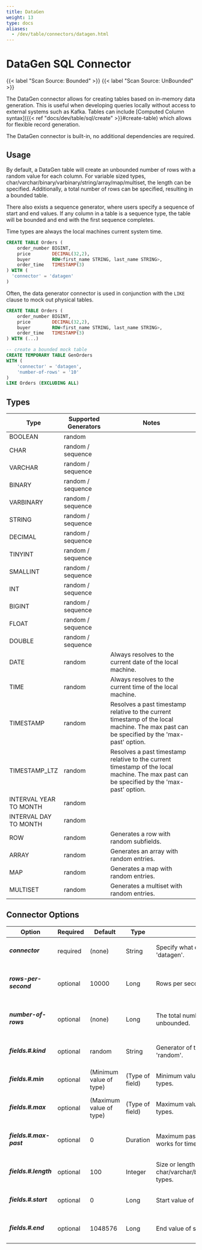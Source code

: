 ```yaml
---
title: DataGen
weight: 13
type: docs
aliases:
  - /dev/table/connectors/datagen.html
---
```

<!--
Licensed to the Apache Software Foundation (ASF) under one
or more contributor license agreements.  See the NOTICE file
distributed with this work for additional information
regarding copyright ownership.  The ASF licenses this file
to you under the Apache License, Version 2.0 (the
"License"); you may not use this file except in compliance
with the License.  You may obtain a copy of the License at

  http://www.apache.org/licenses/LICENSE-2.0

Unless required by applicable law or agreed to in writing,
software distributed under the License is distributed on an
"AS IS" BASIS, WITHOUT WARRANTIES OR CONDITIONS OF ANY
KIND, either express or implied.  See the License for the
specific language governing permissions and limitations
under the License.
-->

# DataGen SQL Connector

{{< label "Scan Source: Bounded" >}}
{{< label "Scan Source: UnBounded" >}}

The DataGen connector allows for creating tables based on in-memory data generation.
This is useful when developing queries locally without access to external systems such as Kafka.
Tables can include [Computed Column syntax]({{< ref "docs/dev/table/sql/create" >}}#create-table) which allows for flexible record generation.

The DataGen connector is built-in, no additional dependencies are required.

Usage
-----

By default, a DataGen table will create an unbounded number of rows with a random value for each column.
For variable sized types, char/varchar/binary/varbinary/string/array/map/multiset, the length can be specified.
Additionally, a total number of rows can be specified, resulting in a bounded table.

There also exists a sequence generator, where users specify a sequence of start and end values.
If any column in a table is a sequence type, the table will be bounded and end with the first sequence completes.

Time types are always the local machines current system time.

```sql
CREATE TABLE Orders (
    order_number BIGINT,
    price        DECIMAL(32,2),
    buyer        ROW<first_name STRING, last_name STRING>,
    order_time   TIMESTAMP(3)
) WITH (
  'connector' = 'datagen'
)
```

Often, the data generator connector is used in conjunction with the ``LIKE`` clause to mock out physical tables.

```sql
CREATE TABLE Orders (
    order_number BIGINT,
    price        DECIMAL(32,2),
    buyer        ROW<first_name STRING, last_name STRING>,
    order_time   TIMESTAMP(3)
) WITH (...)

-- create a bounded mock table
CREATE TEMPORARY TABLE GenOrders
WITH (
    'connector' = 'datagen',
    'number-of-rows' = '10'
)
LIKE Orders (EXCLUDING ALL)
```

Types
-----

<table class="table table-bordered">
    <thead>
        <tr>
            <th class="text-left" style="width: 25%">Type</th>
            <th class="text-center" style="width: 25%">Supported Generators</th>
            <th class="text-center" style="width: 50%">Notes</th>
        </tr>
    </thead>
    <tbody>
        <tr>
            <td>BOOLEAN</td>
            <td>random</td>
            <td></td>
        </tr>
        <tr>
            <td>CHAR</td>
            <td>random / sequence</td>
            <td></td>
        </tr>
        <tr>
            <td>VARCHAR</td>
            <td>random / sequence</td>
            <td></td>
        </tr>
        <tr>
            <td>BINARY</td>
            <td>random / sequence</td>
            <td></td>
        </tr>
        <tr>
            <td>VARBINARY</td>
            <td>random / sequence</td>
            <td></td>
        </tr>
        <tr>
            <td>STRING</td>
            <td>random / sequence</td>
            <td></td>
        </tr>
        <tr>
            <td>DECIMAL</td>
            <td>random / sequence</td>
            <td></td>
        </tr>
        <tr>
            <td>TINYINT</td>
            <td>random / sequence</td>
            <td></td>
        </tr>
        <tr>
            <td>SMALLINT</td>
            <td>random / sequence</td>
            <td></td>
        </tr>
        <tr>
            <td>INT</td>
            <td>random / sequence</td>
            <td></td>
        </tr>
        <tr>
            <td>BIGINT</td>
            <td>random / sequence</td>
            <td></td>
        </tr>
        <tr>
            <td>FLOAT</td>
            <td>random / sequence</td>
            <td></td>
        </tr>
        <tr>
            <td>DOUBLE</td>
            <td>random / sequence</td>
            <td></td>
        </tr>
        <tr>
            <td>DATE</td>
            <td>random</td>
            <td>Always resolves to the current date of the local machine.</td>
        </tr>
        <tr>
            <td>TIME</td>
            <td>random</td>
            <td>Always resolves to the current time of the local machine.</td>
        </tr>
        <tr>
            <td>TIMESTAMP</td>
            <td>random</td>
            <td>
                Resolves a past timestamp relative to the current timestamp of the local machine.
                The max past can be specified by the 'max-past' option.
            </td>
        </tr>
        <tr>
            <td>TIMESTAMP_LTZ</td>
            <td>random</td>
            <td>
                Resolves a past timestamp relative to the current timestamp of the local machine.
                The max past can be specified by the 'max-past' option.
            </td>
        </tr>
        <tr>
            <td>INTERVAL YEAR TO MONTH</td>
            <td>random</td>
            <td></td>
        </tr>
        <tr>
            <td>INTERVAL DAY TO MONTH</td>
            <td>random</td>
            <td></td>
        </tr>
        <tr>
            <td>ROW</td>
            <td>random</td>
            <td>Generates a row with random subfields.</td>
        </tr>
        <tr>
            <td>ARRAY</td>
            <td>random</td>
            <td>Generates an array with random entries.</td>
        </tr>
        <tr>
            <td>MAP</td>
            <td>random</td>
            <td>Generates a map with random entries.</td>
        </tr>
        <tr>
            <td>MULTISET</td>
            <td>random</td>
            <td>Generates a multiset with random entries.</td>
        </tr>
    </tbody>
</table>

Connector Options
----------------

<table class="table table-bordered">
    <thead>
      <tr>
        <th class="text-left" style="width: 25%">Option</th>
        <th class="text-center" style="width: 8%">Required</th>
        <th class="text-center" style="width: 7%">Default</th>
        <th class="text-center" style="width: 10%">Type</th>
        <th class="text-center" style="width: 50%">Description</th>
      </tr>
    </thead>
    <tbody>
    <tr>
      <td><h5>connector</h5></td>
      <td>required</td>
      <td style="word-wrap: break-word;">(none)</td>
      <td>String</td>
      <td>Specify what connector to use, here should be 'datagen'.</td>
    </tr>
    <tr>
      <td><h5>rows-per-second</h5></td>
      <td>optional</td>
      <td style="word-wrap: break-word;">10000</td>
      <td>Long</td>
      <td>Rows per second to control the emit rate.</td>
    </tr>
        <tr>
          <td><h5>number-of-rows</h5></td>
          <td>optional</td>
          <td style="word-wrap: break-word;">(none)</td>
          <td>Long</td>
          <td>The total number of rows to emit. By default, the table is unbounded.</td>
        </tr>
    <tr>
      <td><h5>fields.#.kind</h5></td>
      <td>optional</td>
      <td style="word-wrap: break-word;">random</td>
      <td>String</td>
      <td>Generator of this '#' field. Can be 'sequence' or 'random'.</td>
    </tr>
    <tr>
      <td><h5>fields.#.min</h5></td>
      <td>optional</td>
      <td style="word-wrap: break-word;">(Minimum value of type)</td>
      <td>(Type of field)</td>
      <td>Minimum value of random generator, work for numeric types.</td>
    </tr>
    <tr>
      <td><h5>fields.#.max</h5></td>
      <td>optional</td>
      <td style="word-wrap: break-word;">(Maximum value of type)</td>
      <td>(Type of field)</td>
      <td>Maximum value of random generator, work for numeric types.</td>
    </tr>
    <tr>
      <td><h5>fields.#.max-past</h5></td>
      <td>optional</td>
      <td style="word-wrap: break-word;">0</td>
      <td>Duration</td>
      <td>Maximum past of timestamp random generator, only works for timestamp types.</td>
    </tr>
    <tr>
      <td><h5>fields.#.length</h5></td>
      <td>optional</td>
      <td style="word-wrap: break-word;">100</td>
      <td>Integer</td>
      <td>Size or length of the collection for generating char/varchar/binary/varbinary/string/array/map/multiset types.</td>
    </tr>
    <tr>
      <td><h5>fields.#.start</h5></td>
      <td>optional</td>
      <td style="word-wrap: break-word;">0</td>
      <td>Long</td>
      <td>Start value of sequence generator.</td>
    </tr>
    <tr>
      <td><h5>fields.#.end</h5></td>
      <td>optional</td>
      <td style="word-wrap: break-word;">1048576</td>
      <td>Long</td>
      <td>End value of sequence generator.</td>
    </tr>
    </tbody>
</table>
